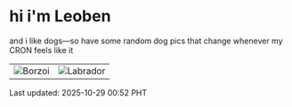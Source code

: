 # hi i'm Leoben

and i like dogs—so have some random dog pics that change whenever my CRON feels like it

|  |  |
|--------|----------|
| ![Borzoi](https://random-dog-vercel.vercel.app/api/random-borzoi?v=1761670350) | ![Labrador](https://random-dog-vercel.vercel.app/api/random-labrador?v=1761670350) |

Last updated: 2025-10-29 00:52 PHT
